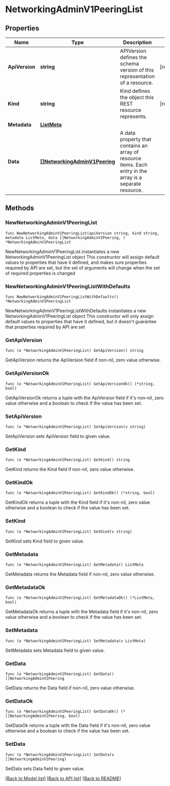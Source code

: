 # NetworkingAdminV1PeeringList

## Properties

Name | Type | Description | Notes
------------ | ------------- | ------------- | -------------
**ApiVersion** | **string** | APIVersion defines the schema version of this representation of a resource. | [readonly] 
**Kind** | **string** | Kind defines the object this REST resource represents. | [readonly] 
**Metadata** | [**ListMeta**](ListMeta.md) |  | 
**Data** | [**[]NetworkingAdminV1Peering**](NetworkingAdminV1Peering.md) | A data property that contains an array of resource items. Each entry in the array is a separate resource. | 

## Methods

### NewNetworkingAdminV1PeeringList

`func NewNetworkingAdminV1PeeringList(apiVersion string, kind string, metadata ListMeta, data []NetworkingAdminV1Peering, ) *NetworkingAdminV1PeeringList`

NewNetworkingAdminV1PeeringList instantiates a new NetworkingAdminV1PeeringList object
This constructor will assign default values to properties that have it defined,
and makes sure properties required by API are set, but the set of arguments
will change when the set of required properties is changed

### NewNetworkingAdminV1PeeringListWithDefaults

`func NewNetworkingAdminV1PeeringListWithDefaults() *NetworkingAdminV1PeeringList`

NewNetworkingAdminV1PeeringListWithDefaults instantiates a new NetworkingAdminV1PeeringList object
This constructor will only assign default values to properties that have it defined,
but it doesn't guarantee that properties required by API are set

### GetApiVersion

`func (o *NetworkingAdminV1PeeringList) GetApiVersion() string`

GetApiVersion returns the ApiVersion field if non-nil, zero value otherwise.

### GetApiVersionOk

`func (o *NetworkingAdminV1PeeringList) GetApiVersionOk() (*string, bool)`

GetApiVersionOk returns a tuple with the ApiVersion field if it's non-nil, zero value otherwise
and a boolean to check if the value has been set.

### SetApiVersion

`func (o *NetworkingAdminV1PeeringList) SetApiVersion(v string)`

SetApiVersion sets ApiVersion field to given value.


### GetKind

`func (o *NetworkingAdminV1PeeringList) GetKind() string`

GetKind returns the Kind field if non-nil, zero value otherwise.

### GetKindOk

`func (o *NetworkingAdminV1PeeringList) GetKindOk() (*string, bool)`

GetKindOk returns a tuple with the Kind field if it's non-nil, zero value otherwise
and a boolean to check if the value has been set.

### SetKind

`func (o *NetworkingAdminV1PeeringList) SetKind(v string)`

SetKind sets Kind field to given value.


### GetMetadata

`func (o *NetworkingAdminV1PeeringList) GetMetadata() ListMeta`

GetMetadata returns the Metadata field if non-nil, zero value otherwise.

### GetMetadataOk

`func (o *NetworkingAdminV1PeeringList) GetMetadataOk() (*ListMeta, bool)`

GetMetadataOk returns a tuple with the Metadata field if it's non-nil, zero value otherwise
and a boolean to check if the value has been set.

### SetMetadata

`func (o *NetworkingAdminV1PeeringList) SetMetadata(v ListMeta)`

SetMetadata sets Metadata field to given value.


### GetData

`func (o *NetworkingAdminV1PeeringList) GetData() []NetworkingAdminV1Peering`

GetData returns the Data field if non-nil, zero value otherwise.

### GetDataOk

`func (o *NetworkingAdminV1PeeringList) GetDataOk() (*[]NetworkingAdminV1Peering, bool)`

GetDataOk returns a tuple with the Data field if it's non-nil, zero value otherwise
and a boolean to check if the value has been set.

### SetData

`func (o *NetworkingAdminV1PeeringList) SetData(v []NetworkingAdminV1Peering)`

SetData sets Data field to given value.



[[Back to Model list]](../README.md#documentation-for-models) [[Back to API list]](../README.md#documentation-for-api-endpoints) [[Back to README]](../README.md)


